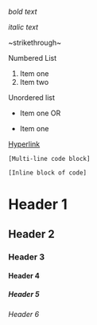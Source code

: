 *bold text*

_italic text_

~strikethrough~

Numbered List

1. Item one
2. Item two

Unordered list

* Item one
OR
- Item one

[Hyperlink](URL)

```[Multi-line code block]```

`[Inline block of code]`


# Header 1
## Header 2
### Header 3
#### Header 4
##### Header 5
###### Header 6
